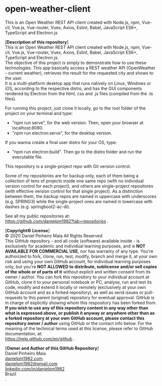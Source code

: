 # open-weather-client
This is an Open Weather REST API client created with Node.js, npm, Vue-cli, Vue.js, Vue-router, Vuex, Axios, Eslint, Babel, JavaScript ES6+, TypeScript and Electron.js

[**Description of this repository**]<br>
This is an Open Weather REST API client created with Node.js, npm, Vue-cli, Vue.js, Vue-router, Vuex, Axios, Eslint, Babel, JavaScript ES6+, TypeScript and Electron.js.<br>
The objective of this project is simply to demonstrate how to use these technologies. This app basically access a REST weather API (OpenWeather - current weather), retrieves the result for the requested city and shows to the user.<br>
It is a multi-platform desktop app that runs natively on Linux, Windows or iOS, according to the respective distro, and has the GUI components rendered by Electron from the html, css and .js files (compiled from the .ts files).<br>

For running this project, just clone it locally, go to the root folder of the project on your terminal and type:
- "npm run serve", for the web version. Then, open your browser at localhost:8080.
- "npm run electron:serve", for the desktop version.

If you wanna create a final user distro for your OS, type:
- "npm run electron:build". Then go to the distro folder and run the executable file.

This repository is a single-project repo with Git version control.

Some of my repositories are for backup only, each of them being a collection of tens of projects inside one same repo (with no individual version control for each project), and others are single-project repositores (with effective version control for that single project). As a distinction between them, the backup repos are named in uppercase with underscores (e.g. SPRING3) while the single-project ones are named in lowercase with dashes (e.g. springboot2-ac-di).

See all my public repositories at:<br>
https://github.com/danielpm1982?tab=repositories .

[**Copyright© License**]<br>
© 2020 Daniel Pinheiro Maia All Rights Reserved<br>
This GitHub repository - and all code (software) available inside - is exclusively for academic and individual learning purposes, and is **NOT AVAILABLE FOR COMMERCIAL USE**, nor has warranty of any type. You're authorized to fork, clone, run, test, modify, branch and merge it, at your own risk and using your own GitHub account, for individual learning purposes only, but you're **NOT ALLOWED to distribute, sublicense and/or sell copies of the whole or of parts of it** without explicit and written consent from its owner / author. You can fork this repository to your individual account at GitHub, clone it to your personal notebook or PC, analyse, run and test its code, modify and extend it locally or remotely (exclusively at your own GitHub account and as a forked repository), as well as send issues or pull-requests to this parent (original) repository for eventual approval. GitHub is in charge of explicitly showing whom this respository has been forked from. **If you wish to use any of this repository content in any way other than what is expressed above, or publish it anyway or anywhere other than as a forked repository at your own GitHub account, please contact this repository owner / author** using GitHub or the contact info below. For the meaning of the technical terms used at this license, please refer to GitHub documentation, at: <br> https://help.github.com/en/github .

[**Owner and Author of this GitHub Repository**]<br>
Daniel Pinheiro Maia<br>
[danielpm1982.com](http://www.danielpm1982.com)<br>
danielpm1982@gmail.com<br>
[linkedin.com/in/danielpm1982](https://www.linkedin.com/in/danielpm1982)<br>
Brazil<br>
.


